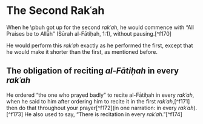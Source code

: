 
# The Second Rakʿah

When he \pbuh got up for the second _rakʿah_, he would commence with “All Praises be to Allāh” (Sūrah al-Fātiḥah, 1:1), without pausing.[^f170]

He would perform this _rakʿah_ exactly as he performed the first, except that he would make it shorter than the first, as mentioned before.

## The obligation of reciting _al-Fātiḥah_ in every _rakʿah_

He ordered “the one who prayed badly” to recite al-Fātiḥah in every _rakʿah_, when he said to him after ordering him to recite it in the first _rakʿah_,[^f171] then do that throughout your prayer[^f172](in one narration: in every _rakʿah_).[^f173] He also used to say, “There is recitation in every _rakʿah_.”[^f174]

